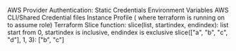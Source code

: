 AWS Provider Authentication: 
  Static Credentials
  Environment Variables
  AWS CLI/Shared Credential files
  Instance Profile ( where terraform is running on to assume role)
Terraform Slice function: 
  slice(list, startindex, endindex): list start from 0, startindex is inclusive, endindex is exclusive
  slice(["a", "b", "c", "d"], 1, 3): ["b", "c"]
  
